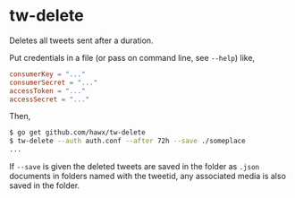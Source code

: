 # tw-delete

Deletes all tweets sent after a duration.

Put credentials in a file (or pass on command line, see `--help`) like,

``` toml
consumerKey = "..."
consumerSecret = "..."
accessToken = "..."
accessSecret = "..."
```

Then,

``` bash
$ go get github.com/hawx/tw-delete
$ tw-delete --auth auth.conf --after 72h --save ./someplace
...
```

If `--save` is given the deleted tweets are saved in the folder as `.json`
documents in folders named with the tweetid, any associated media is also saved
in the folder.
